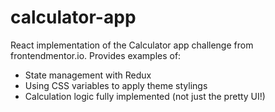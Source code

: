 # calculator-app

React implementation of the Calculator app challenge from frontendmentor.io. Provides examples of:

-   State management with Redux
-   Using CSS variables to apply theme stylings
-   Calculation logic fully implemented (not just the pretty UI!)
